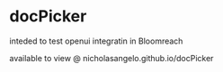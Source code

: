 # docPicker
inteded to test openui integratin in Bloomreach

available to view @ nicholasangelo.github.io/docPicker
